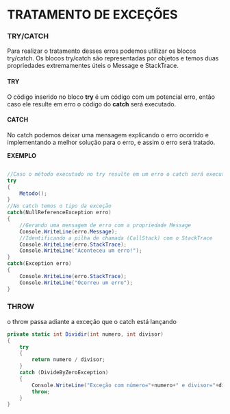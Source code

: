 # TRATAMENTO DE EXCEÇÕES

### TRY/CATCH

Para realizar o tratamento desses erros podemos utilizar os blocos try/catch. Os blocos try/catch são representadas por objetos e temos duas propriedades extremamentes úteis o Message e StackTrace.

#### TRY

O código inserido no bloco **try** é um código com um potencial erro, então caso ele resulte em erro o código do **catch** será executado.

#### CATCH

No catch podemos deixar uma mensagem explicando o erro ocorrido e implementando a melhor solução para o erro, e assim o erro será tratado.

**EXEMPLO**

```csharp

//Caso o método executado no try resulte em um erro o catch será executado
try
{
    Metodo();
}
//No catch temos o tipo da exceção
catch(NullReferenceException erro)
{
    //Gerando uma mensagem de erro com a propriedade Message
    Console.WriteLine(erro.Message);
    //Identificando a pilha de chamada (CallStack) com o StackTrace
    Console.WriteLine(erro.StackTrace);
    Console.WriteLine("Aconteceu um erro!");
}
catch(Exception erro) 
{
    Console.WriteLine(erro.StackTrace);
    Console.WriteLine("Ocorreu um erro");
}
```

### THROW

o throw passa adiante a exceção que o catch está lançando

```csharp
private static int Dividir(int numero, int divisor)
{
    try
    {
        return numero / divisor;
    }
    catch (DivideByZeroException)
    {
        Console.WriteLine("Exceção com número="+numero+" e divisor="+divisor);
        throw;
    }
}
```